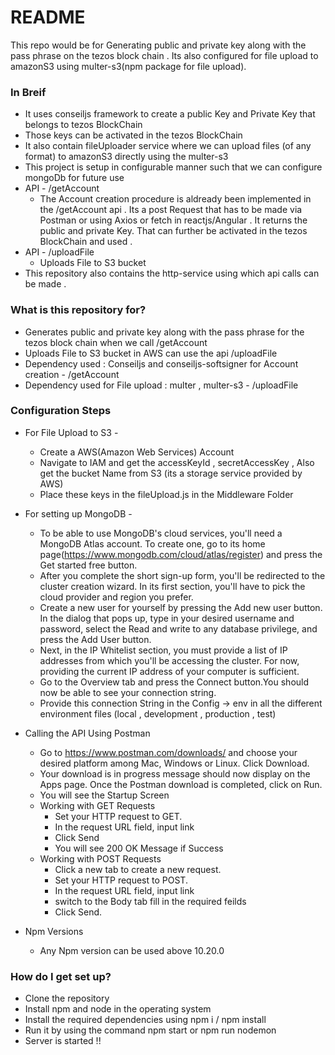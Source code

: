 # README #
 
This repo would be for Generating public and private key along with the pass phrase on the tezos block chain . Its also configured for file upload to amazonS3 using multer-s3(npm package for file upload).
### In Breif ###

* It uses conseiljs framework to create a public Key and Private Key that belongs to tezos BlockChain 
* Those keys can be activated in the tezos BlockChain
* It also contain fileUploader service where we can upload files (of any format) to amazonS3 directly using the multer-s3
* This project is setup in configurable manner such that we can configure mongoDb for future use
* API - /getAccount
    * The Account creation procedure is aldready been implemented in the /getAccount api . Its a post Request that has to be made via Postman or using Axios or fetch in reactjs/Angular . It returns the public and private Key. That can further be activated in the tezos BlockChain and used .
* API - /uploadFile
    * Uploads File to S3 bucket
* This repository also contains the http-service using which api calls can be made .

### What is this repository for? ###
 
* Generates public and private key along with the pass phrase for the tezos block chain when we call /getAccount  
* Uploads File to S3 bucket in AWS can use the api /uploadFile
* Dependency used : Conseiljs and conseiljs-softsigner for Account creation  - /getAccount 
* Dependency used for File upload :  multer , multer-s3 - /uploadFile

### Configuration Steps

* For File Upload to S3 -
    * Create a AWS(Amazon Web Services) Account
    * Navigate to IAM and get the accessKeyId , secretAccessKey , Also get the bucket Name from S3 (its a storage service provided by AWS)
    * Place these keys in the fileUpload.js in the Middleware Folder 

* For setting  up MongoDB -
    * To be able to use MongoDB's cloud services, you'll need a MongoDB Atlas account. To create one, go to its home page(https://www.mongodb.com/cloud/atlas/register) and press the Get started free button.
    * After you complete the short sign-up form, you'll be redirected to the cluster creation wizard. In its first section, you'll have to pick the cloud provider and region you prefer.
    *  Create a new user for yourself by pressing the Add new user button. In the dialog that pops up, type in your desired username and password, select the Read and write to any database privilege, and press the Add User button.
    * Next, in the IP Whitelist section, you must provide a list of IP addresses from which you'll be accessing the cluster. For now, providing the current IP address of your computer is sufficient.
    *  Go to the Overview tab and press the Connect button.You should now be able to see your connection string. 
    * Provide this connection String in the Config -> env in all the different environment files (local , development , production , test)
 
 * Calling the API Using Postman
    *  Go to https://www.postman.com/downloads/ and choose your desired platform among Mac, Windows or Linux. Click Download.
    * Your download is in progress message should now display on the Apps page. Once the Postman download is completed, click on Run.
    * You will see the Startup Screen
    * Working with GET Requests
        * Set your HTTP request to GET.
        * In the request URL field, input link
        * Click Send
        * You will see 200 OK Message if Success
    * Working with POST Requests
        * Click a new tab to create a new request.
        * Set your HTTP request to POST.
        * In the request URL field, input link
        * switch to the Body tab fill in the required feilds
        * Click Send.

* Npm Versions
    * Any Npm version can be used above 10.20.0

### How do I get set up? ###
 
* Clone the repository
* Install npm and node in the operating system
* Install the required dependencies using npm i / npm install
* Run it by using the command npm start or npm run nodemon
* Server is started !!
